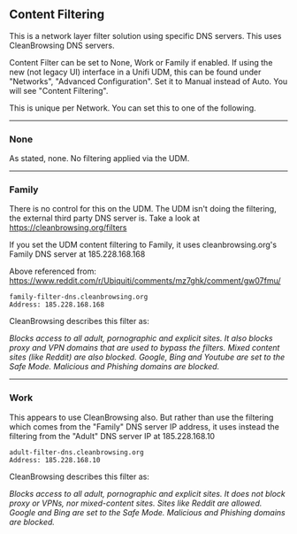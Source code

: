 ## Content Filtering

This is a network layer filter solution using specific DNS servers. This uses CleanBrowsing DNS servers.

Content Filter can be set to None, Work or Family if enabled. If using the new (not legacy UI) interface in a Unifi UDM, this can be found under "Networks", "Advanced Configuration". Set it to Manual instead of Auto. You will see "Content Filtering".

This is unique per Network. You can set this to one of the following.

----

### None

As stated, none. No filtering applied via the UDM.

----

### Family

There is no control for this on the UDM. The UDM isn't doing the filtering, the external third party DNS server is. Take a look at https://cleanbrowsing.org/filters 

If you set the UDM content filtering to Family, it uses cleanbrowsing.org's Family DNS server at 185.228.168.168

Above referenced from: https://www.reddit.com/r/Ubiquiti/comments/mz7ghk/comment/gw07fmu/

```
family-filter-dns.cleanbrowsing.org
Address: 185.228.168.168
```

CleanBrowsing describes this filter as:

<i>
Blocks access to all adult, pornographic and explicit sites. It also blocks proxy and VPN domains that are used to bypass the filters. Mixed content sites (like Reddit) are also blocked. Google, Bing and Youtube are set to the Safe Mode. Malicious and Phishing domains are blocked.
</i>

----

###  Work

This appears to use CleanBrowsing also. But rather than use the filtering which comes from the "Family" DNS server IP address, it uses instead the filtering from the "Adult" DNS server IP at 185.228.168.10

```
adult-filter-dns.cleanbrowsing.org
Address: 185.228.168.10
```

CleanBrowsing describes	this filter as:

<i>
Blocks access to all adult, pornographic and explicit sites. It does not block proxy or VPNs, nor mixed-content sites. Sites like Reddit are allowed. Google and Bing are set to the Safe Mode. Malicious and Phishing domains are blocked.
</i>